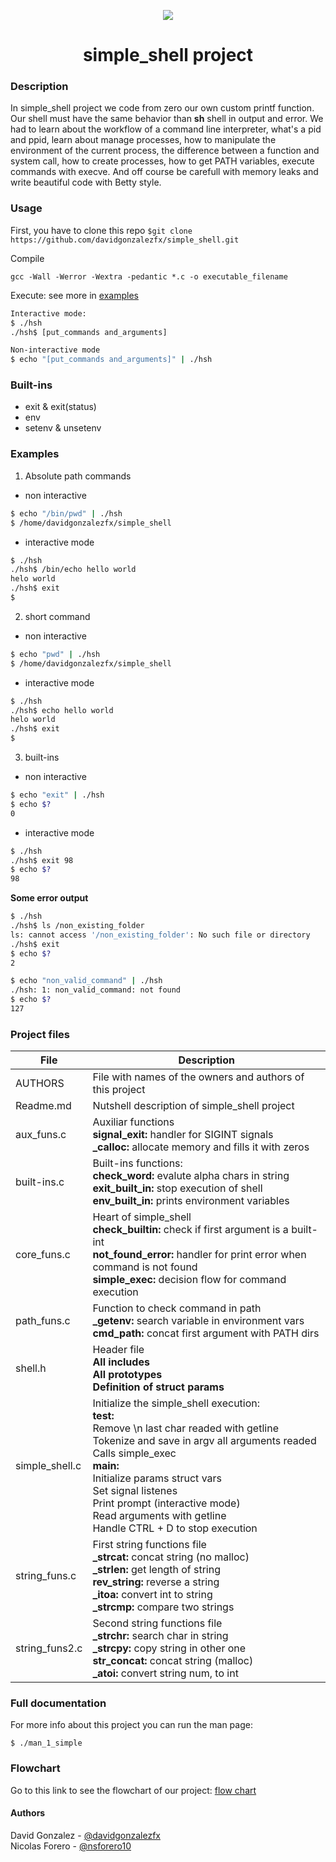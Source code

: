 <p align="center">
<img src="https://www.davidjohncoleman.com/wp-content/uploads/2017/06/HBTN-Borderless-CMYK-Logo-Vertical-Color-Black@1200ppi-300x236.png">
</p>

<h1 align="center"> simple_shell project </h1>

### Description
In simple_shell project we code from zero our own custom printf function. Our shell must have the same behavior than **sh** shell in output and error. We had to learn about the workflow of a command line interpreter, what's a pid and ppid, learn about manage processes, how to manipulate the environment of the current process, the difference between a function and system call, how to create processes, how to get PATH variables, execute commands with execve. And off course be carefull with memory leaks and write beautiful code with Betty style.

### Usage
First, you have to clone this repo ```$git clone https://github.com/davidgonzalezfx/simple_shell.git```

Compile

	gcc -Wall -Werror -Wextra -pedantic *.c -o executable_filename

Execute: see more in <a href="#examples">examples<a/>
``` bash
Interactive mode:
$ ./hsh
./hsh$ [put_commands and_arguments]

Non-interactive mode
$ echo "[put_commands and_arguments]" | ./hsh
```

### Built-ins
* exit & exit(status)
* env
* setenv & unsetenv

### Examples
<div id="examples"><div/>

1. Absolute path commands
- non interactive
```bash
$ echo "/bin/pwd" | ./hsh
$ /home/davidgonzalezfx/simple_shell
```
- interactive mode
``` bash
$ ./hsh
./hsh$ /bin/echo hello world
helo world
./hsh$ exit
$
```
2. short command
- non interactive
```bash
$ echo "pwd" | ./hsh
$ /home/davidgonzalezfx/simple_shell
```
- interactive mode
``` bash
$ ./hsh
./hsh$ echo hello world
helo world
./hsh$ exit
$
```
3. built-ins
- non interactive
```bash
$ echo "exit" | ./hsh
$ echo $?
0
```
- interactive mode
``` bash
$ ./hsh
./hsh$ exit 98
$ echo $?
98
```

**Some error output**
``` bash
$ ./hsh
./hsh$ ls /non_existing_folder
ls: cannot access '/non_existing_folder': No such file or directory
./hsh$ exit
$ echo $?
2
```
``` bash
$ echo "non_valid_command" | ./hsh
./hsh: 1: non_valid_command: not found
$ echo $?
127
```
	 

### Project files
| File        | Description |
| ----------- | ----------- |
| AUTHORS     | File with names of the owners and authors of this project |
| Readme.md   | Nutshell description of simple_shell project |
| aux_funs.c  | Auxiliar functions <br> **signal_exit:** handler for SIGINT signals <br> **_calloc:** allocate memory and fills it with zeros
| built-ins.c | Built-ins functions: <br> **check_word:** evalute alpha chars in string <br> **exit_built_in:** stop execution of shell <br> **env_built_in:** prints environment variables |
| core_funs.c | Heart of simple_shell <br> **check_builtin:** check if first argument is a built-int <br> **not_found_error:** handler for print error when command is not found <br> **simple_exec:** decision flow for command execution|
| path_funs.c | Function to check command in path <br> **_getenv:** search variable in environment vars <br> **cmd_path:** concat first argument with PATH dirs |
| shell.h     | Header file <br> **All includes** <br> **All prototypes** <br> **Definition of struct params** |
| simple_shell.c | Initialize the simple_shell execution: <br> **test:** <br> Remove \n last char readed with getline <br> Tokenize and save in argv all arguments readed <br> Calls simple_exec <br> **main:** <br> Initialize params struct vars <br> Set signal listenes <br> Print prompt (interactive mode) <br> Read arguments with getline <br> Handle CTRL + D to stop execution|
| string_funs.c  | First string functions file <br> **_strcat:** concat string (no malloc) <br> **_strlen:** get length of string <br> **rev_string:** reverse a string <br> **_itoa:** convert int to string <br> **_strcmp:** compare two strings |
| string_funs2.c  | Second string functions file <br> **_strchr:** search char in string <br> **_strcpy:** copy string in other one <br> **str_concat:** concat string (malloc) <br> **_atoi:** convert string num, to int|


### Full documentation
For more info about this project you can run the man page:

`$ ./man_1_simple`

### Flowchart
Go to this link to see the flowchart of our project: [flow chart](https://app.diagrams.net?lightbox=1&highlight=0000ff&layers=1&nav=1&title=shell.drawio#R%3Cmxfile%20pages%3D%225%22%3E%3Cdiagram%20id%3D%22ZPFKSTzHN-5zQBHHbEto%22%20name%3D%22start%22%3E7Vxbc9o4FP41zLAPMJZ85RFIms02TTulnW32JSNAgFtjeW0RIL%2B%2Bki3jixwgxMRKprxgHUuydc75zk2Clj5cbq5CFCw%2BkSn2WlCbblr6RQtCALUe%2B%2BKUbUKxoCDMQ3cqOmWEkfuIBVET1JU7xVGhIyXEo25QJE6I7%2BMJLdBQGJJ1sduMeMWnBmiOJcJogjyZ%2Bq87pYuE6kA7o%2F%2BN3fkifTKwxPqWKO0sVhIt0JSscyT9sqUPQ0JocrXcDLHHmZfy5frmcTlw%2BoA9%2Bdfw44fFP%2F%2BhfieZ7MNzhuyWEGKfnjw1%2Bgg%2BRdePX4KL79F3Ovra%2Ben7HZhM%2FYC8leCXWCvdpgzEU8ZP0SQhXZA58ZF3mVEHIVn5U8wfo7FW1ueGkIARASP%2BxJRuhXKgFSWMtKBLT9w9cn2CDxFZhRO8Z1FCXhSFc0z39BPz8QXmdEVw7wqTJabhlnUIsYeo%2B1BUKCT0cr7rl%2FGeXQj2P0MUmiSK0bf%2B12%2ByPDyPYYfzfb1wKR4FKGbGmsH3JVx9wCHFm718EHd1C3TNZNA6QxTQBG2RQ5NpnYlZ1nvU29Q8HtJbUym9BZIorn2XusjjXOP0MGpBy2MLGoxDdjXnV%2BihBYd8DczCM6IWD9S0hOhx%2Fqc0IA%2F2sF8ewmSAlhG%2FkLsH3cKESUPu5KMl3nVi72cOtJZ5UdUTb1x6n6w39xpyPzZFvHo%2Bi%2Bh3%2B%2F3mRtLUTA9Bg6g2BKa2qSPUZIzrloxxkPrH%2BjVLk1j1CqDm0v2Ru77jUzGDl7QuNmLmuLFNGz5b7498IzeKN7NhcSsdV7MBMY80ILZaBsRoUsyZaO9ydw6JOZPsXUGwSokZqBXgmHKAw16frdedM8Fxy%2BxGFPu4yl%2BMrq%2Bub1kspHUYBS25TYzp8XA2%2Bp7LqXLYt9GXymHs1v311a2ixtg0CsYY9iqMcWp388bYOpcttiXhJWKLGd%2F%2BS2IjS5YCfhmEZIKj6DArx2jyax4z%2F%2FOKeq6Pz8xi09EUYzGwGrWDJ7m759nBGfHpkHgs4uOr07X4wwM6NMbeYKcAaRefcC2oPco%2BNswGasXZUIbg7edKjbnh7ORBtscgysgTxjjMGDrg6HAnyOuLG0t3Ok20CEfuIxrHk3CBBMT1abwAc8DD16dFx%2BlCtwA8ZBz3qr0E3V1NSLxYK192qYJ0h6mjAfQCrDuiebSMxOxfOAeyqYHZdWAv93EKT9GL85HZLOKurSTx3RufrgS6XCVowmjsB2xZJ57SnaaAnVYwFQG2LmfQd5ejvcjOiaJukJ8muP3K%2BmJka11gm2YR2KAeYJcmtbqW%2FVpgBrLgRT2kHMemlChAfkErrP9XvPwcS6ozQ0vXYy%2FU5%2BWGNN5lctMNriehy4PsEjXuyQsoEfKjToRDdxbXKviNeM4oVgc%2BIzCCze4ekyftCNXjNz08o9nb7F77EracXqtfUR1JKYxxyaIS8uXnD2y2dgfIEWW4IMvx6ohI8mxBuVWskBi2HDH2qgok2tkiRkcJb1C3HT86v1WsjiEnuLMQ43bQHa9mswqFViHTBHYxDTKNptMgKFtF9UOcuiFgHwsBtUIZKBuk9xHKwKeAdUqSAqBRCjtemKScP1SBsm17D57mWJhBQymYAbkU4EaIMa4d0anrKxg7gV7RzVgVbsap8DLO2UKnnsTCdchY0wZJPJwLZs2hnw9t%2Bd2q8LRRb56y1WzcexsSX7E%2FlW1F04cYgG13iwmlbVXw7lUPNei6EkZWyeJOWrM5aKp1qJSphrKdGS3ImrMmJMugYs%2BqeCSCLZZvhrRrSCHOI7nTN7WaN1a60wS%2BTtlxURKT9UOtukanw1KOWj5xkhgFMSrTiX4Yom2um8gSjn6O7TglFUtmrLeiLxsIlt6gX5Wa%2BbaSphRetSRNWk%2BDBem8sP57%2FpzJgJJk30cyXKtcbdOqaYsOdvWqLbpXELQc8%2F6J20o%2B4mDcZuhKxW26DN50bybZQfHHUfCGd2bi4LLzxC4MkNS38QJCefPFTo1QY5svhhpn0JVEfQrmw6hX64yNIRfW3ofLNuo8ZAPN4umXl27Fn99Dm29xT0k1rKbpuipYlatl78pDZ2cnst%2FAlPy0%2Bm7acZo%2BI2HI%2BfUf6Je872E37agFfXk3slg1pTii7eCN10vNUjmqpzVdLzXk7X3OaYnNtR3%2BV00EQGtcBmYj5uuUX0spafLqD2Kqq1EGKG52GOA8NevycwDQS38DUBpg69rLBqQrOWtVPBVTztJU%2FIiXdRok4dFbtvPlfTGgnXFjjDWzf6xIpJX974d%2B%2BRs%3D%3C%2Fdiagram%3E%3Cdiagram%20id%3D%22wnPK8H0QMCBDu31KDfzO%22%20name%3D%22test%22%3E7Vxtc5s4EP4t94FpejPpgHj1xzhJe3OTu0snTe9yXzoyyECDEQcitvPrTwJhXoRj3CQGUncyjbRIAnb1SPvsikjq%2BWL1KYaR9wd2UCAB2VlJ6oUEgKIBILEf2VnnElOTc4Eb%2Bw5vVApu%2FEfEhUWz1HdQUmtIMA6IH9WFNg5DZJOaDMYxXtabzXFQv2sEXSQIbmwYiNK%2FfYd4udQCZin%2FDfmuV9xZMSb5lQUsGvM3STzo4GVFpF5K6nmMMclLi9U5CpjyCr0Ay1vLF7Z8%2B%2FvX4Mxyr9efZ%2F%2Be5oN93KfL5hViFJIfHvrrLPxE5tHky%2BfHO2Kf3q4X6fUpN%2B4DDFKuL%2F6uZF0oEDlUn7yKY%2BJhF4cwuCyl0xinoYPYbWRaK9tcYRxRoUKF3xEhaz45YEowFXlkEfCrAZyhYArtezcb6hwHOKaXQhyy4ec4JLyrAni9aCIBVc7%2BUXn%2B5OxxG5bfoTbeLsFpbKMndMWnAYGxi8gT7ZTN3KCgQniBSLym%2FWIUQOI%2F1B8O8tntbtqVFqQFbsQ9DCoLBv2CEiIaNQgoAJl2l55P0E0Es1df0jWgbho%2BHIoJWv2AWkU18FFUQ%2Fmg5yOt6wvGskSpIvMmXgWhuvFKqtOOWOiMhWIl34UFtU8sKIJBffry9KnvQwkYAX3u6SymJZeVbA%2FSsvwrTFf0V9Zc%2FvP26kqYA6WFld3w2c9erwAzXauDrA1lxQZXRZkhv5JRjCPKOqNM7YgyvU%2BUqYJBqxBKSGx78cksnc8lQG8gv5P08%2FDd%2B7cFq9bN66Cwso6w6gwrvSOszD5hNREMend502rTK6b0uh1g4LshLdtUYYiqd8og4FNSdMYvLHzHyU2OEv8RzrLxmO4jTPfI7F30qaRfvATWOLPjN5E2fKpqz%2B1zeisGT%2BUPQDNAHYd5rbOF%2BODXOHcMiiZ4Pk8QEUy4eYZnuCSiT3LE6XNxqsjtE%2BUwQNXb97%2Fm9ubhxSxNRrC1mfWtTVXFrc1q2dms19rZVLMPhKCVT%2F5h3SlLzWt3lSsXKz5yVlkXlZC%2Bb6UTq95Vr5XdslrR72k0otA5Y3GwmuSjz5SY9R4KWs1RoNUU0FpjfMw7pf%2BN2jnViw22QLDWt3OqiBzhuOs9jY8uQAJ9AkkRI41ZXIUDSRYjLNEpLcEFQ0tWp%2B%2F3sGn%2FjTqnAbZPFGDlPNEaO0UERg2FWhsKTeOQKDyGXvZAIeiKwl6DL4q4n%2F10NDGf10%2FyREvmNxkwMxQJ%2FxGdz0fnlhjCgdAJBJv%2BwtTQuhG%2BFcKoa7qw0R2UMCoiI48RSWPmnGxm2IBSoTowG6lQXTdFX%2BGguVCg97H4DId0D2ahszoudKBXVq2I6YdGEojg%2B5Pmulcmhaj8v5Sdo5nWKmOnAFo9Om2YLRRA00RYvxoFULUjrIcAa9CV44Mtvu1hYA1Ejs%2F8lzcV3zaNnuPbhZ9%2FdPy74EF7Jh4avI5PCq2Rz7fkhrVzRPNeL0%2F%2BgBgg%2FeloPNgSzhwXjQfiKcKRkQ%2FTBKKXclDyoaq9eikVH6X0WHZ4KUrNRyldlnF7KUbHVVnt9cizNoYzFZUsrh3AJPFtqZrI3d8zGoDZtV45JxDTGW%2FKMZ3IfTumYm4h8RdRgL6hFbJPRHKeeDBixSjGNko6qHy2QctfKQn8EA3EFFo9gT7p%2FXSneuQIe5ya7kwmej3gqY4h4TOibauz2dVec0Kq6K00VtXmuYl5jJAQO4Xuw8ijo5vTusNZZcUo9oa7DZC6UZUJn9D1%2FxHdsBexQZ%2BgfLY%2FvSW4pTSCW3oDQPmKKQS3qM7gutKMB4u232fS%2BNZM1hpfJO%2FoYJk72jdfpN6eFvJHftGAjibGwFvz9%2FqUHX%2FT6XWe9MrISHMtb8mKjXwZF74wbF2DXmgdp9Xye%2FvcwuVfLVAv%2Fwc%3D%3C%2Fdiagram%3E%3Cdiagram%20id%3D%22-orogJ3IejnkKjbWXvhb%22%20name%3D%22simple_exec%22%3E7Vxdc9o6EP01zKQP6diWsc1jIbR9SJu26Z2b3JeMMQLUCMtjiwD99VeyZbBZJ5AEEB%2FuQyqthYz37K7OrmQaqDOefYn9aPSN9TFtWEZ%2F1kBXDcuyDLMp%2FpOSeSYxDdvLJMOY9JVsKbglf3E%2BUEknpI%2BT0kDOGOUkKgsDFoY44CWZH8dsWh42YLR818gfYiC4DXwKpf%2BSPh9lUs9yl%2FKvmAxH%2BZ1Np5VdGfv5YPUkycjvs2lBhLoN1IkZ41lrPOtgKrWX68WaeO2pGXTbHW%2F46%2Fs%2F3n%2FXdu8ym%2Bzzaz6yeIQYh%2FzNU%2FObrzPy%2BGvw884Ivv1u%2Ff5y%2F%2FP6EmVTP%2Fl0ovSlnpXPcwXivtCn6rKYj9iQhT7tLqXtmE3CPpa3MURvOeaasUgITSH8gzmfK%2BPwJ5wJ0YiPqbpK%2FR6mbT94HKZTdRhlsbgUslBOj8P%2BJ2kIQhJQP0lIkAk%2FE5pPMGAhV7OblurnszQsZKT%2FhDx7OPlEK8axRrNqXMImcYBfUKeyFO7HQ8xfGGcuzEc4HmZjzOO5%2BFyMqc%2FJU%2FnL%2BcoBhotxS5BFQ%2BH8CswNgHlCxhHFD3iGAwg%2FpcJVJQ7TEeH4NvJTDUxFuCiDqGbFMcezN2gXaiOPQZ7zUQWhRQzKutOlP5uGGjIq%2BHLT2ZEGm7XXbNNr8mVhndfYOr2mVWOuA3NHJ%2BYmjJR8IjiKRN3nKRsRIDQsh4pHaPdi0RrKFgnlRTwjPI2p4muCIdGlaPljGUPTfjAW8xjpTQzRfogE%2B7j4AExsaUDm%2Boj8Oqx3ELndVjluVwXunF0VA7dj7AhQGwCa6xpoWrC9SDajmAU4SdZru7fwypsJpyTEB4KC7TYPDAXTBNreQ%2BgUOoznd%2BrzaededgS3UN2rWfHi1Vz1TibkOpuSU6PanvYUc20txiFi9cI2RLtgGqK3tAzZmRfN5K5oXbVBVUOKtBoUZOv33dtKI7uWyJQNw6dkGEoshMqwUHBbBmgS%2BPSTujAm%2FX5mgzghf%2F1eOp%2FUfsQEDUgfptluNK%2B2sRKoGom6SWNRmSgi%2BoJTPbtEXBofLdsxS8vEpeK3G4OkZv%2FBMvaTD2GDQSKsYxXFxZd4B7BeTcm1uLNeTg4TsS5N8Jn5s7fOn1Ezr37k%2Fmweuj87ANjehFD%2BQEKYPqXXV4WQVsYjNu5NNiDvukm61SqnSuKWgKR7FRzd2xlHh1XC80uVLFt7qgQL9FhWHA6tSGuaq5qzoOb2WqO16q2N7RbsNqUHmZ510QMEa3Y17PuAHWmtGiCrZoXK9l%2FO8lzryFihCWkhZH6yHH%2BxWlIXFvskUDEkLNUE0jCAgRwRYyzn68iFXKXlwAW3tbPaOmSMdeR9R%2BRFmx4mQK7OyGvDyFvDvg%2FYba2HSGxYVT2%2FBdd%2BhuoWyjCGt1KGOfiyKoJxvHKz%2BlQWzqaneeG06uNEW42gufrWZ6paDxRZkNie3b5UZvovZyy2fegR06o3ojQ5sFbma8GdqO83Z%2Ba%2F6%2FehTOfgGU9ubwUgByx%2BlMfvFOsJe0l0CkUD23FL3Ed70cCCJ%2FKyE5MXpepNR95bCtIWDp9IzMIjPx1p50Q756FGxWaTW7HZZO8MDBeAMfUJv1i4Qfa3cK71w%2FqDrenobMb8fOtUymTJbpJclCc7ZjydlS0w5DU3w3Nnm4eo3gLbbmnG3ZCXoGeWxT3thcCYenaJBXrmyOFxJRaorgxocuCWVgeGlYFzSyzQ2sLAMSQWCBKqM0kstBdVEazJqMQiLV6fQ0LhVr3os9eEAsEKSZ1QvDmhaLZ0JxQ2ZJY1H3kHH7E3fvNZ6xs0NlzGatj3ArvWNy3yr1mAPWT8IX3n%2BQELXcen9oKyW3Hqfs8vKMOSzVLn3Wd0fjLn703DODQ86p992G7o2%2FQ4sa21hGbDDHwQYwyOmIpc4sRCoKff5Soyt0N85QX%2BLlHLqtDdll56Ed3lL41l9YnlD7ah7v8%3D%3C%2Fdiagram%3E%3Cdiagram%20id%3D%22beHCSEKuuDDrRnGYzYcp%22%20name%3D%22cmd_path%22%3E7Vptc5s4EP41zKQ3kw4vBuyPfkma3rh3nXE759yXjAyyoRWIEyK28%2BtPAvEqEtutbZKM8yVokVbWPruPVosUYxxsPhEQeV%2BwC5Giq%2B5GMSaKrmuq2mf%2FuGSbSUy9lwlWxHdFp1Iw859gPlJIE9%2BFca0jxRhRP6oLHRyG0KE1GSAEr%2BvdlhjVZ43ACkqCmQOQLP3Hd6mXSfu6XcrvoL%2Fy8pk1a5C9CUDeWawk9oCL1xWRcaMYY4IxzZ6CzRgibrzcLt%2FXd7f%2FrrxxMpjTp9sf0%2BF0%2BnidKbs9ZEixBAJD%2Bsuq%2F5zN50PTRda49y354gWL9eTztZGpfgQoEfYSa6Xb3IDQZfYUTUyoh1c4BOimlI4ITkIX8mlU1ir7TDGOmFBjwh%2BQ0q1wDpBQzEQeDZB4i8ACohFwfq5SVWOMMGGvQhxy9TB0h9wRmMRBII59JxPe%2BihXsMQhFdo1XbRzLYpuqOkfk2eL4ytqOMcOy4p%2BMU6IA18wp%2FAUCsgK0hf6aYX7sLiDOICUbNk4AhGg%2FmP9xwERAKuiXwkyexA4H4C5KmHuBO5DxN1dwh4hFqcchLXnUziLQLr8NaOKOoJCJSQUbn7BtLIphBbD0j6amaZtnVfWZTBrqujiVQLZtE5kvt4lZI4ZMvmesCtk9C5Dxrpg3gXmZpeYazJNeoAwyR8RZ0o1lakPbAUwfLxSdOu%2FhGcCo6%2FDb3cfWBPxxoINsFb8KR%2Fs%2BiQuRseUUPzzKlU45tJCi2IMy8YHydtKX9J2k%2FNhsJ%2BAxHWrTuF6C4fblszhlnoibHUJ2xxH2dQs7Yv4Y0SwA%2BN4t7kXRYT%2BnVDkh%2FCVwGD21d0w5LKzwKBpkrXPQKNw49O5GM6f7%2FkzyzKy1mRTeTXZ5o2QrXeeK%2BCNyijeLIelrXzcu6Fsc0%2FKtjul7Etu1gnomtEl6qYEerbHNrdMDweLZA%2F%2B7pqnDbtX42ndlHm630LT%2FZPRdCdRVNB0Qc33lTc7aLrCzPc1Yn7nNG3vGbH9LgPWlgJ2SSDkWfAbT3Q1u55hFZlTZxlWXzI1gTQhIZP99X06leO664KPZtuNgo%2FRQn%2Fnrfhol%2BP%2FcY%2F%2Fxr55RbcFALk4zs7riUNT5AH%2Ft%2BRAPH%2FWdwK3OOoHACHsXGmq3mupDsiSBzaXE22vUh28NsCTmra6QmUONuTBwaEDaDmsUlJg1qiWFA7VxNB6VMyRqpiTN87ThjZokExPbSGZ%2FkAmGa13sppEt1nW5TB8AIHtfTDqNM%2FSZQK7v5m1etmUQ1P3DID8VcjBYDaDzMIjHoe%2BA9BQvAh8182cEMb%2BE1ik%2Brj5I%2ByHNF2MOWJkcYyAF1%2BHxSRK8U22CukLUfUsE1yrH3Xb0GtcIKbcGyOh%2FCtfdaULXi5j5hxNEIvf8Bu4yifeSz5yjnDOrj50lo%2B0wd7cxHliwrfsthyDD2kKVclz3mydxOyb0h5%2B3jqJ3ekOfqmTHBDy%2FX138EGnIS%2Bf399pqcQcyMF75o9RA8nWRa0kPQO9%2FlKJNei6VJJ%2F6e2GAjVl%2F0PM3lRWSgSPqa%2BIx347I2kkr8K1elrjE4TeiLqMN8Wo0meYzcC20k2cBJ6dx1brLGCbjTuMO%2Frnv6t02ewXHDfdlr8qtl3iyOqpL9%2FiaGZfKZln2dpbJnOjV7%2FgYbfdLDCOc8GDNcsrtxnE5cVl4%2BZ%2F%3C%2Fdiagram%3E%3Cdiagram%20id%3D%22-mKRq0l2F6xpoRqSxReI%22%20name%3D%22built-ins%22%3E7Vrdk5owEP9rnGkfvCEgqI%2Fqeb3OXK%2Bd86G9JydKhNSQMCH49dc3QBAx3ul9WGhPX0yWZWP2t7%2FdJdiwBsHqC4eh%2F425iDRMw101rOuGaQLD6MivRLLOJLbZygQex65SKgQjvEH5nUoaYxdFJUXBGBE4LAunjFI0FSUZ5Jwty2ozRsqrhtBDmmA0hUSX%2FsSu8DNpx2wX8luEPT9fGTjd7EoAc2W1k8iHLlvuiKxhwxpwxkQ2ClYDRBLn5X7pmY%2FLzTyaR879g3e3wr%2Fa96NmZuzmJbdst8ARFa82vbm1br7GQ%2Fu%2BOfYXxrg1fzB6TTMzvYAkVv5SexXr3IHIlf5UU8aFzzxGIRkW0j5nMXVRsowhZ4XOHWOhFAIp%2FI2EWKvggLFgUuSLgKirBE4Q6cPp3EtNDRhhXF6ijCbmEXV7SSCUJDeYELXgjFGhTANTzXMTDdMy0o%2BUZztLtrMXGUfcqvQiFvMpesaXKkwE5B4Sz%2BiBbexI0iEWIMHX8j6OCBR4Uf5xUEW%2Ft9UrEJYDBfILADc0wCcxJqKJaaQjT4hkaeLwpY8FGoUw3f9SJooyfsom4gKtXuFb3RfKiuWAKzuztC5nlWVBZWAoFX%2BHxrZzJv%2B1%2Fi3CTAmMIjwtcQbUiDN5RTjGGatKzoC2BvrjcHQQ97sEmDJWkGCPJlBIjyHp337CEywLVE9dCLDrZmGBIryBk9Re4vyQYSrSzdj9hn39YtgOEFJVWbVIUdt2AX067p8katO4MlWfcDIkytiPZJM7Kmw2i2Qo7GO2XfP1MHYu1K2Cuu1KqauDPiSypH0o7naOctcBpSqbY1tfLoMDXHaIdEJ%2FwuXIS0ZhU45gkPQq6VwG6kKiYSRwaMqpkX0hWmGhhQr3WTCJo%2BNd0ZsBf2v31G6VeydTb546ht475bL3J6PefF4y8BsycPvEDNytMgObOlU%2FXPMEjMMI7GRg4NQ%2F5zoX%2BlZBX2BXyV%2F92ecslZYu%2Fp9CazoVF9oLUd%2BVqNaJRK2Up5aGOUci5vRwVztOT%2F3GmH76rIdG1cd%2Bdt4o5o2rZWp8%2Brunfrbm3GNOjHwYJsOQsymKTkhiky1RvseCYIpqktwcZx%2BMA0ew5oHs5pztMcK8pLf3TG%2FdU%2FuQSl9cgMvJezWoV3r03tUTL108l3cLgEH9G0fbsMqNY7vy3Ko%2FrX%2FYSlcDNJ5u6gygAVGHvm3vda3Vrfp9LdBbt60Ljfq5UH%2FjfU4Xymnx95XsmKj4E5A1%2FAM%3D%3C%2Fdiagram%3E%3C%2Fmxfile%3E)

#### Authors
David Gonzalez - [@davidgonzalezfx](https://github.com/davidgonzalezfx)<br>
Nicolas Forero - [@nsforero10](https://github.com/nsforero10)<br>